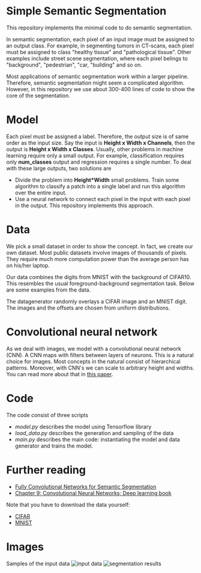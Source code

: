 # Simple Semantic Segmentation
This repository implements the minimal code to do semantic segmentation. 

In semantic segmentation, each pixel of an input image must be assigned to an output class. For example, in segmenting tumors in CT-scans, each pixel must be assigned to class "healthy tissue" and "pathological tissue". Other examples include street scene segmentation, where each pixel belings to "background", "pedestrian", "car, "building" and so on. 

Most applications of semantic segmentation work within a larger pipeline. Therefore, semantic segmentation might seem a complicated algorithm. However, in this repository we use about 300-400 lines of code to show the core of the segmentation.

# Model
Each pixel must be assigned a label. Therefore, the output size is of same order as the input size. Say the input is __Height x Width x Channels__, then the output is __Height x Width x Classes__. Usually, other problems in machine learning require only a small output. For example, classification requires only __num_classes__ output and regression requires a single number.
To deal with these large outputs, two solutions are

 * Divide the problem into __Height*Width__ small problems. Train some algorithm to classify a patch into a single label and run this algorithm over the entire input.
 * Use a neural network to connect each pixel in the input with each pixel in the output. This repository implements this approach.

# Data
We pick a small dataset in order to show the concept. In fact, we create our own dataset. Most public datasets involve images of thousands of pixels. They require much more computation power than the average person has on his/her laptop. 

Our data combines the digits from MNIST with the background of CIFAR10. This resembles the usual foreground-background segmentation task. Below are some examples from the data.

The datagenerator randomly overlays a CIFAR image and an MNIST digit. The images and the offsets are chosen from uniform distributions.

# Convolutional neural network
As we deal with images, we model with a convolutional neural network (CNN). A CNN maps with filters between layers of neurons. This is a natural choice for images. Most concepts in the natural consist of hierarchical patterns. Moreover, with CNN's we can scale to arbitrary height and widths. You can read more about that in [this paper](https://arxiv.org/abs/1411.4038).

# Code
The code consist of three scripts

  * _model.py_ describes the model using Tensorflow library
  * *load_data.py* describes the generation and sampling of the data
  * *main.py* describes the main code: instantiating the model and data generator and trains the model.

# Further reading

  * [Fully Convolutional Networks for Semantic Segmentation](https://arxiv.org/abs/1411.4038)
  * [Chapter 9: Convolutional Neural Networks; Deep learning book](http://www.deeplearningbook.org/)
 
Note that you have to download the data yourself:
  * [CIFAR](https://www.cs.toronto.edu/~kriz/cifar.html)
  * [MNIST](http://yann.lecun.com/exdb/mnist/)

# Images

Samples of the input data
![input data](https://github.com/RobRomijnders/segm/blob/master/im/input_data.png?raw=true)
![segmentation results](https://github.com/RobRomijnders/segm/blob/master/im/segm_result.png?raw=true)